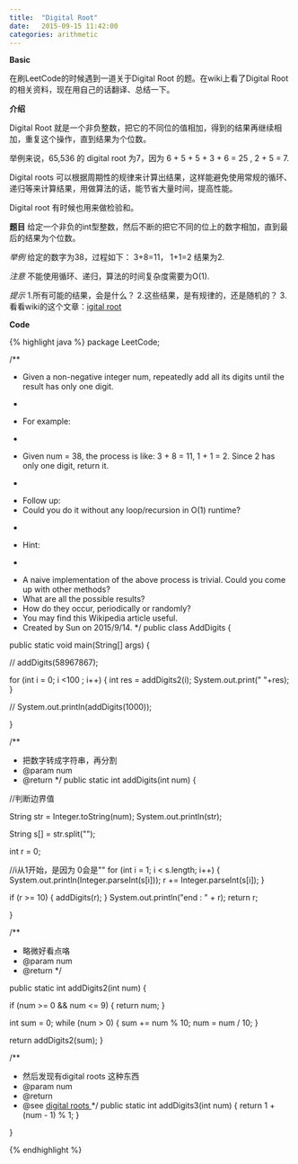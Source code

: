 ```yaml
---
title:  "Digital Root"
date:   2015-09-15 11:42:00
categories: arithmetic
---
```


**Basic**

在刷LeetCode的时候遇到一道关于Digital Root 的题。在wiki上看了Digital Root 的相关资料，现在用自己的话翻译、总结一下。


**介绍**


Digital Root  就是一个非负整数，把它的不同位的值相加，得到的结果再继续相加，重复这个操作，直到结果为个位数。

举例来说，65,536 的 digital root 为7，因为  6 + 5 + 5 + 3 + 6 = 25 , 2 + 5 = 7.

Digital roots 可以根据周期性的规律来计算出结果，这样能避免使用常规的循环、递归等来计算结果，用做算法的话，能节省大量时间，提高性能。

Digital root  有时候也用来做检验和。


**题目**
给定一个非负的int型整数，然后不断的把它不同的位上的数字相加，直到最后的结果为个位数。


*举例*
给定的数字为38，过程如下：
3+8=11，
1+1=2
结果为2.


*注意*
不能使用循环、递归，算法的时间复杂度需要为O(1).


*提示*
1.所有可能的结果，会是什么？
2.这些结果，是有规律的，还是随机的？
3.看看wiki的这个文章：[igital root](https://en.wikipedia.org/wiki/Digital_root#Congruence_formula)


**Code**

{% highlight java %}
package LeetCode;

/**
 * Given a non-negative integer num, repeatedly add all its digits until the result has only one digit.
 * <p/>
 * For example:
 * <p/>
 * Given num = 38, the process is like: 3 + 8 = 11, 1 + 1 = 2. Since 2 has only one digit, return it.
 * <p/>
 * Follow up:
 * Could you do it without any loop/recursion in O(1) runtime?
 * <p/>
 * Hint:
 * <p/>
 * A naive implementation of the above process is trivial. Could you come up with other methods?
 * What are all the possible results?
 * How do they occur, periodically or randomly?
 * You may find this Wikipedia article useful.
 * Created by Sun on 2015/9/14.
 */
public class AddDigits {

public static void main(String[] args) {

//        addDigits(58967867);


for (int i = 0; i <100 ; i++) {
   int res =  addDigits2(i);
    System.out.print(" "+res);
}


//        System.out.println(addDigits(1000));


}

/**
 * 把数字转成字符串，再分割
 * @param num
 * @return
 */
public static int addDigits(int num) {

//判断边界值

String str = Integer.toString(num);
System.out.println(str);

String s[] = str.split("");

int r = 0;

//i从1开始，是因为 0会是""
for (int i = 1; i < s.length; i++) {
    System.out.println(Integer.parseInt(s[i]));
    r += Integer.parseInt(s[i]);
}


if (r >= 10) {
    addDigits(r);
}
System.out.println("end : " + r);
return r;

}

/**
 * 略微好看点咯
 * @param num
 * @return
 */

public static int addDigits2(int num) {

if (num >= 0 && num <= 9) {
    return num;
}

int sum = 0;
while (num > 0) {
    sum += num % 10;
    num = num / 10;
}

return addDigits2(sum);
}

/**
 * 然后发现有digital roots 这种东西
 * @param num
 * @return
 * @see <a href="https://en.wikipedia.org/wiki/Digital_root#Congruence_formula">digital roots </a>
 */
public static int addDigits3(int num) {
    return 1 + (num - 1) % 1;
}

}

{% endhighlight %}
